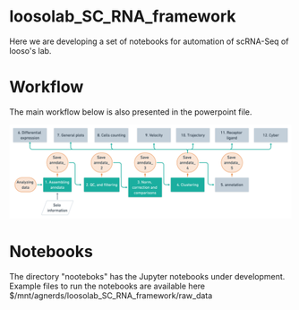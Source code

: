 # loosolab_SC_RNA_framework

Here we are developing a set of notebooks for automation of scRNA-Seq of looso's lab.

# Workflow
The main workflow below is also presented in the powerpoint file.

![](image/scRNAseq_2x_2_.png)

# Notebooks
The directory "nooteboks" has the Jupyter notebooks under development.
Example files to run the notebooks are available here $/mnt/agnerds/loosolab_SC_RNA_framework/raw_data
